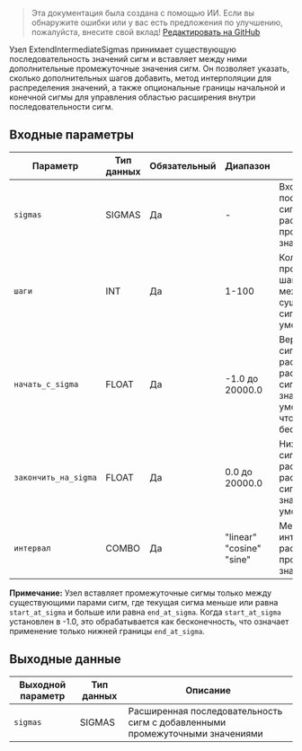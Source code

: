 > Эта документация была создана с помощью ИИ. Если вы обнаружите ошибки или у вас есть предложения по улучшению, пожалуйста, внесите свой вклад! [Редактировать на GitHub](https://github.com/Comfy-Org/embedded-docs/blob/main/comfyui_embedded_docs/docs/ExtendIntermediateSigmas/ru.md)

Узел ExtendIntermediateSigmas принимает существующую последовательность значений сигм и вставляет между ними дополнительные промежуточные значения сигм. Он позволяет указать, сколько дополнительных шагов добавить, метод интерполяции для распределения значений, а также опциональные границы начальной и конечной сигмы для управления областью расширения внутри последовательности сигм.

## Входные параметры

| Параметр | Тип данных | Обязательный | Диапазон | Описание |
|-----------|-----------|----------|-------|-------------|
| `sigmas` | SIGMAS | Да | - | Входная последовательность сигм для расширения промежуточными значениями |
| `шаги` | INT | Да | 1-100 | Количество промежуточных шагов для вставки между существующими сигмами (по умолчанию: 2) |
| `начать_с_sigma` | FLOAT | Да | -1.0 до 20000.0 | Верхняя граница сигмы для расширения - расширять только сигмы ниже этого значения (по умолчанию: -1.0, что означает бесконечность) |
| `закончить_на_sigma` | FLOAT | Да | 0.0 до 20000.0 | Нижняя граница сигмы для расширения - расширять только сигмы выше этого значения (по умолчанию: 12.0) |
| `интервал` | COMBO | Да | "linear"<br>"cosine"<br>"sine" | Метод интерполяции для распределения промежуточных значений сигм |

**Примечание:** Узел вставляет промежуточные сигмы только между существующими парами сигм, где текущая сигма меньше или равна `start_at_sigma` и больше или равна `end_at_sigma`. Когда `start_at_sigma` установлен в -1.0, это обрабатывается как бесконечность, что означает применение только нижней границы `end_at_sigma`.

## Выходные данные

| Выходной параметр | Тип данных | Описание |
|-------------|-----------|-------------|
| `sigmas` | SIGMAS | Расширенная последовательность сигм с добавленными промежуточными значениями |

